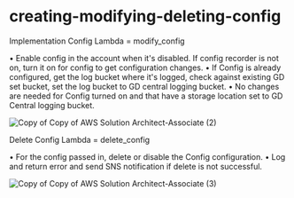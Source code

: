 # creating-modifying-deleting-config

Implementation Config Lambda = modify_config

•	Enable config in the account when it's disabled. If config recorder is not on, turn it on for config to get configuration changes.
•	If Config is already configured, get the log bucket where it's logged, check against existing GD set bucket, set the log bucket to GD central logging bucket.
•	No changes are needed for Config turned on and that have a storage location set to GD Central logging bucket.

![Copy of Copy of AWS Solution Architect-Associate (2)](https://user-images.githubusercontent.com/104444213/174568920-28c05f65-0f91-4390-8e2d-a77d835cdfbd.png)


Delete Config Lambda = delete_config

•	For the config passed in, delete or disable the Config configuration.
•	Log and return error and send SNS notification if delete is not successful.

![Copy of Copy of AWS Solution Architect-Associate (3)](https://user-images.githubusercontent.com/104444213/174569395-c6a70a29-36f9-474f-b12d-79c86d96fad5.png)
